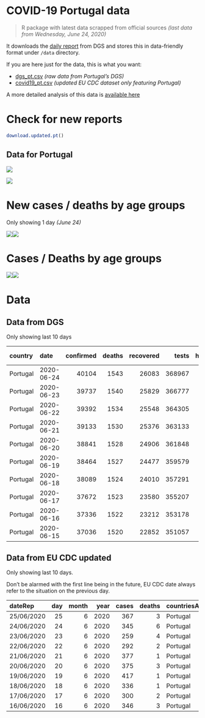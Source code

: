 COVID-19 Portugal data
================

> R package with latest data scrapped from official sources *(last data
> from Wednesday, June 24, 2020)*

It downloads the [daily
report](https://covid19.min-saude.pt/relatorio-de-situacao/) from DGS
and stores this in data-friendly format under `/data` directory.

If you are here just for the data, this is what you want:

  - [dgs\_pt.csv](raw/master/data/dgs_pt.csv) *(raw data from Portugal’s
    DGS)*
  - [covid19\_pt.csv](raw/master/data/covid19_pt.csv) *(updated EU CDC
    dataset only featuring Portugal)*

A more detailed analysis of this data is [available
here](https://averissimo.github.io/covid19-analysis/portugal.html)

# Check for new reports

``` r
download.updated.pt()
```

## Data for Portugal

![](README_files/figure-gfm/unnamed-chunk-7-1.svg)<!-- -->

![](README_files/figure-gfm/unnamed-chunk-8-1.svg)<!-- -->

# New cases / deaths by age groups

Only showing 1 day *(June 24)*

![](README_files/figure-gfm/unnamed-chunk-10-1.svg)<!-- -->![](README_files/figure-gfm/unnamed-chunk-10-2.svg)<!-- -->

# Cases / Deaths by age groups

![](README_files/figure-gfm/unnamed-chunk-11-1.svg)<!-- -->![](README_files/figure-gfm/unnamed-chunk-11-2.svg)<!-- -->

# Data

## Data from DGS

Only showing last 10 days

| country  | date       | confirmed | deaths | recovered |  tests | hospitalized | in.icu | confirmed\_m\_00-09 | confirmed\_w\_00-09 | confirmed\_m\_10-19 | confirmed\_w\_10-19 | confirmed\_m\_20-29 | confirmed\_w\_20-29 | confirmed\_m\_30-39 | confirmed\_w\_30-39 | confirmed\_m\_40-49 | confirmed\_w\_40-49 | confirmed\_m\_50-59 | confirmed\_w\_50-59 | confirmed\_m\_60-69 | confirmed\_w\_60-69 | confirmed\_m\_70-79 | confirmed\_w\_70-79 | confirmed\_m\_80+ | confirmed\_w\_80+ | death\_m\_00-09 | death\_w\_00-09 | death\_m\_10-19 | death\_w\_10-19 | death\_m\_20-29 | death\_w\_20-29 | death\_m\_30-39 | death\_w\_30-39 | death\_m\_40-49 | death\_w\_40-49 | death\_m\_50-59 | death\_w\_50-59 | death\_m\_60-69 | death\_w\_60-69 | death\_m\_70-79 | death\_w\_70-79 | death\_m\_80+ | death\_w\_80+ |
| :------- | :--------- | --------: | -----: | --------: | -----: | -----------: | -----: | ------------------: | ------------------: | ------------------: | ------------------: | ------------------: | ------------------: | ------------------: | ------------------: | ------------------: | ------------------: | ------------------: | ------------------: | ------------------: | ------------------: | ------------------: | ------------------: | ----------------: | ----------------: | --------------: | --------------: | --------------: | --------------: | --------------: | --------------: | --------------: | --------------: | --------------: | --------------: | --------------: | --------------: | --------------: | --------------: | --------------: | --------------: | ------------: | ------------: |
| Portugal | 2020-06-24 |     40104 |   1543 |     26083 | 368967 |          429 |     73 |                 581 |                 509 |                 723 |                 846 |                2678 |                3112 |                2970 |                3359 |                2957 |                3763 |                2665 |                3724 |                1945 |                2234 |                1387 |                1552 |              1641 |              3428 |               0 |               0 |               0 |               0 |               1 |               1 |               1 |               1 |              10 |               8 |              34 |              15 |              95 |              46 |             179 |             119 |           446 |           587 |
| Portugal | 2020-06-23 |     39737 |   1540 |     25829 | 366777 |          441 |     72 |                 568 |                 501 |                 711 |                 839 |                2644 |                3080 |                2946 |                3323 |                2928 |                3731 |                2639 |                3706 |                1929 |                2216 |                1372 |                1535 |              1630 |              3411 |               0 |               0 |               0 |               0 |               1 |               1 |               0 |               1 |              10 |               7 |              34 |              15 |              95 |              45 |             179 |             119 |           446 |           587 |
| Portugal | 2020-06-22 |     39392 |   1534 |     25548 | 364305 |          424 |     72 |                 561 |                 491 |                 695 |                 827 |                2611 |                3046 |                2911 |                3289 |                2900 |                3697 |                2614 |                3685 |                1920 |                2199 |                1365 |                1530 |              1625 |              3395 |               0 |               0 |               0 |               0 |               1 |               1 |               0 |               1 |              10 |               7 |              34 |              15 |              94 |              44 |             178 |             118 |           446 |           585 |
| Portugal | 2020-06-21 |     39133 |   1530 |     25376 | 363133 |          407 |     69 |                 554 |                 490 |                 684 |                 820 |                2600 |                3028 |                2897 |                3269 |                2884 |                3680 |                2609 |                3672 |                1912 |                2173 |                1354 |                1520 |              1615 |              3342 |               0 |               0 |               0 |               0 |               1 |               1 |               0 |               1 |              10 |               7 |              34 |              15 |              94 |              44 |             178 |             118 |           443 |           584 |
| Portugal | 2020-06-20 |     38841 |   1528 |     24906 | 361848 |          422 |     70 |                 542 |                 478 |                 670 |                 812 |                2586 |                2993 |                2867 |                3246 |                2852 |                3657 |                2596 |                3643 |                1905 |                2162 |                1351 |                1512 |              1609 |              3332 |               0 |               0 |               0 |               0 |               1 |               1 |               0 |               1 |              10 |               7 |              34 |              15 |              94 |              44 |             177 |             117 |           444 |           583 |
| Portugal | 2020-06-19 |     38464 |   1527 |     24477 | 359579 |          422 |     67 |                 530 |                 463 |                 657 |                 795 |                2554 |                2956 |                2836 |                3209 |                2820 |                3628 |                2578 |                3619 |                1898 |                2151 |                1346 |                1510 |              1595 |              3291 |               0 |               0 |               0 |               0 |               1 |               1 |               0 |               1 |              10 |               7 |              34 |              15 |              94 |              44 |             176 |             118 |           443 |           583 |
| Portugal | 2020-06-18 |     38089 |   1524 |     24010 | 357291 |          416 |     67 |                 519 |                 450 |                 640 |                 776 |                2519 |                2906 |                2799 |                3180 |                2802 |                3604 |                2552 |                3595 |                1879 |                2127 |                1342 |                1506 |              1588 |              3278 |               0 |               0 |               0 |               0 |               1 |               1 |               0 |               1 |              10 |               7 |              34 |              15 |              93 |              44 |             176 |             117 |           443 |           582 |
| Portugal | 2020-06-17 |     37672 |   1523 |     23580 | 355207 |          435 |     69 |                 508 |                 440 |                 629 |                 756 |                2472 |                2850 |                2759 |                3152 |                2775 |                3575 |                2522 |                3577 |                1866 |                2109 |                1328 |                1492 |              1580 |              3257 |               0 |               0 |               0 |               0 |               1 |               1 |               0 |               1 |              10 |               7 |              34 |              15 |              93 |              44 |             176 |             117 |           442 |           582 |
| Portugal | 2020-06-16 |     37336 |   1522 |     23212 | 353178 |          423 |     71 |                 503 |                 435 |                 619 |                 749 |                2451 |                2809 |                2727 |                3127 |                2733 |                3551 |                2489 |                3545 |                1849 |                2097 |                1324 |                1484 |              1571 |              3248 |               0 |               0 |               0 |               0 |               1 |               1 |               0 |               1 |              10 |               7 |              34 |              15 |              93 |              44 |             176 |             117 |           442 |           581 |
| Portugal | 2020-06-15 |     37036 |   1520 |     22852 | 351057 |          431 |     73 |                 493 |                 435 |                 615 |                 738 |                2424 |                2790 |                2701 |                3103 |                2697 |                3517 |                2473 |                3522 |                1834 |                2081 |                1320 |                1476 |              1564 |              3228 |               0 |               0 |               0 |               0 |               1 |               1 |               0 |               1 |              10 |               7 |              34 |              15 |              93 |              43 |             175 |             117 |           442 |           581 |

## Data from EU CDC updated

Only showing last 10 days.

Don’t be alarmed with the first line being in the future, EU CDC date
always refer to the situation on the previous day.

| dateRep    | day | month | year | cases | deaths | countriesAndTerritories | geoId | countryterritoryCode | popData2019 | continentExp |
| :--------- | --: | ----: | ---: | ----: | -----: | :---------------------- | :---- | :------------------- | ----------: | :----------- |
| 25/06/2020 |  25 |     6 | 2020 |   367 |      3 | Portugal                | PT    | PRT                  |    10276617 | NA           |
| 24/06/2020 |  24 |     6 | 2020 |   345 |      6 | Portugal                | PT    | PRT                  |    10276617 | Europe       |
| 23/06/2020 |  23 |     6 | 2020 |   259 |      4 | Portugal                | PT    | PRT                  |    10276617 | Europe       |
| 22/06/2020 |  22 |     6 | 2020 |   292 |      2 | Portugal                | PT    | PRT                  |    10276617 | Europe       |
| 21/06/2020 |  21 |     6 | 2020 |   377 |      1 | Portugal                | PT    | PRT                  |    10276617 | Europe       |
| 20/06/2020 |  20 |     6 | 2020 |   375 |      3 | Portugal                | PT    | PRT                  |    10276617 | Europe       |
| 19/06/2020 |  19 |     6 | 2020 |   417 |      1 | Portugal                | PT    | PRT                  |    10276617 | Europe       |
| 18/06/2020 |  18 |     6 | 2020 |   336 |      1 | Portugal                | PT    | PRT                  |    10276617 | Europe       |
| 17/06/2020 |  17 |     6 | 2020 |   300 |      2 | Portugal                | PT    | PRT                  |    10276617 | Europe       |
| 16/06/2020 |  16 |     6 | 2020 |   346 |      3 | Portugal                | PT    | PRT                  |    10276617 | Europe       |
